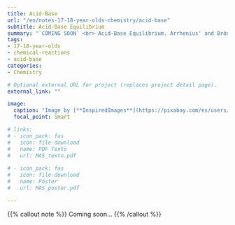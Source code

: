 ```yaml
---
title: Acid-Base
url: "/en/notes-17-18-year-olds-chemistry/acid-base"
subtitle: Acid-Base Equilibrium
summary: "`COMING SOON` <br> Acid-Base Equilibrium. Arrhenius' and Brönsted-Lowry's Theories. Concept of pH."
tags:
- 17-18-year-olds
- chemical-reactions
- acid-base
categories:
- Chemistry

# Optional external URL for project (replaces project detail page).
external_link: ""

image:
  caption: "Image by [**InspiredImages**](https://pixabay.com/es/users/InspiredImages-57296/) on [Pixabay](https://pixabay.com/es/)"
  focal_point: Smart

# links:
# - icon_pack: fas
#   icon: file-download
#   name: PDF Texto
#   url: MAS_texto.pdf
  
# - icon_pack: fas
#   icon: file-download
#   name: Póster
#   url: MAS_poster.pdf

---
```


{{% callout note %}}
Coming soon...
{{% /callout %}}
